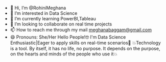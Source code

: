 - 👋 Hi, I’m @RohiniMeghana
- 👀 I’m interested in Data Science
- 🌱 I’m currently learning PowerBI,Tableau
- 💞️ I’m looking to collaborate on real time projects
- 📫 How to reach me through my mail meghanabaggam@gmail.com
- 😄 Pronouns: She/Her
  Hello People!🤓 I'm Data Science Enthusiastic|Eager to apply skills on real-time scenarios🚀 💥Technology is a tool. By itself, it has no life, no purpose. It depends on the purpose, on the hearts and minds of the people who use it💥

<!---
RohiniMeghana/RohiniMeghana is a ✨ special ✨ repository because its `README.md` (this file) appears on your GitHub profile.
You can click the Preview link to take a look at your changes.
--->
